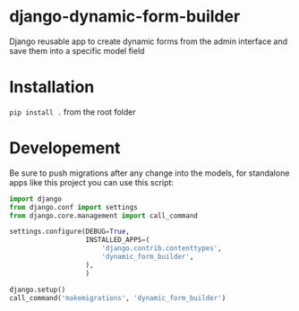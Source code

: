 # django-dynamic-form-builder
Django reusable app to create dynamic forms from the admin interface
and save them into a specific model field

# Installation
`pip install .` from the root folder

# Developement
Be sure to push migrations after any change into the models, for
standalone apps like this project you can use this script:

```python
import django
from django.conf import settings
from django.core.management import call_command

settings.configure(DEBUG=True,
                   INSTALLED_APPS=(
                       'django.contrib.contenttypes',
                       'dynamic_form_builder',
                   ),
                   )

django.setup()
call_command('makemigrations', 'dynamic_form_builder')

```

